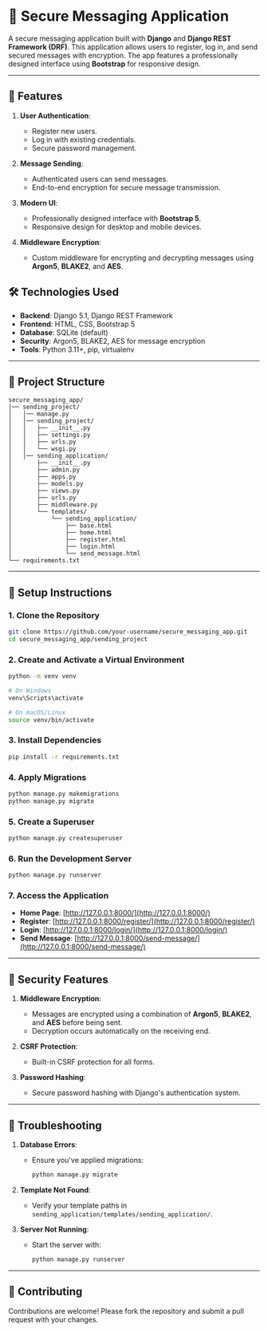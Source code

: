 # 📧 **Secure Messaging Application**

A secure messaging application built with **Django** and **Django REST Framework (DRF)**. This application allows users to register, log in, and send secured messages with encryption. The app features a professionally designed interface using **Bootstrap** for responsive design.

---

## 🚀 **Features**

1. **User Authentication**:

   - Register new users.
   - Log in with existing credentials.
   - Secure password management.

2. **Message Sending**:

   - Authenticated users can send messages.
   - End-to-end encryption for secure message transmission.

3. **Modern UI**:

   - Professionally designed interface with **Bootstrap 5**.
   - Responsive design for desktop and mobile devices.


4. **Middleware Encryption**:

   - Custom middleware for encrypting and decrypting messages using **Argon5**, **BLAKE2**, and **AES**.



## 🛠️ **Technologies Used**

- **Backend**: Django 5.1, Django REST Framework
- **Frontend**: HTML, CSS, Bootstrap 5
- **Database**: SQLite (default)
- **Security**: Argon5, BLAKE2, AES for message encryption
- **Tools**: Python 3.11+, pip, virtualenv

---

## 📂 **Project Structure**
```
secure_messaging_app/
│── sending_project/
│   │── manage.py
│   │── sending_project/
│   │   ├── __init__.py
│   │   ├── settings.py
│   │   ├── urls.py
│   │   └── wsgi.py
│   │── sending_application/
│       ├── __init__.py
│       ├── admin.py
│       ├── apps.py
│       ├── models.py
│       ├── views.py
│       ├── urls.py
│       ├── middleware.py
│       └── templates/
│           └── sending_application/
│               ├── base.html
│               ├── home.html
│               ├── register.html
│               ├── login.html
│               └── send_message.html
└── requirements.txt
```

---

## 📝 **Setup Instructions**

### 1. **Clone the Repository**

```bash
git clone https://github.com/your-username/secure_messaging_app.git
cd secure_messaging_app/sending_project
```

### 2. **Create and Activate a Virtual Environment**

```bash
python -m venv venv

# On Windows
venv\Scripts\activate

# On macOS/Linux
source venv/bin/activate
```

### 3. **Install Dependencies**

```bash
pip install -r requirements.txt
```

### 4. **Apply Migrations**

```bash
python manage.py makemigrations
python manage.py migrate
```

### 5. **Create a Superuser**

```bash
python manage.py createsuperuser
```

### 6. **Run the Development Server**

```bash
python manage.py runserver
```

### 7. **Access the Application**

- **Home Page**: [http://127.0.0.1:8000/](http://127.0.0.1:8000/)
- **Register**: [http://127.0.0.1:8000/register/](http://127.0.0.1:8000/register/)
- **Login**: [http://127.0.0.1:8000/login/](http://127.0.0.1:8000/login/)
- **Send Message**: [http://127.0.0.1:8000/send-message/](http://127.0.0.1:8000/send-message/)

---

## 🔐 **Security Features**

1. **Middleware Encryption**:
   - Messages are encrypted using a combination of **Argon5**, **BLAKE2**, and **AES** before being sent.
   - Decryption occurs automatically on the receiving end.

2. **CSRF Protection**:
   - Built-in CSRF protection for all forms.

3. **Password Hashing**:
   - Secure password hashing with Django's authentication system.

---

## 🐛 **Troubleshooting**

1. **Database Errors**:
   - Ensure you've applied migrations:
     ```bash
     python manage.py migrate
     ```

2. **Template Not Found**:
   - Verify your template paths in `sending_application/templates/sending_application/`.

3. **Server Not Running**:
   - Start the server with:
     ```bash
     python manage.py runserver
     ```

---

## 🤝 **Contributing**

Contributions are welcome! Please fork the repository and submit a pull request with your changes.
